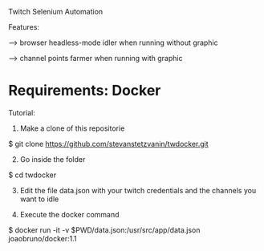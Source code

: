 Twitch Selenium Automation

Features:

--> browser headless-mode idler when running without graphic

--> channel points farmer when running with graphic

# Requirements: Docker

Tutorial: 
1) Make a clone of this repositorie 

$ git clone https://github.com/stevanstetzvanin/twdocker.git

2) Go inside the folder

$ cd twdocker

3) Edit the file data.json with your twitch credentials and the channels you want to idle

4) Execute the docker command

$ docker run -it  -v $PWD/data.json:/usr/src/app/data.json joaobruno/docker:1.1

